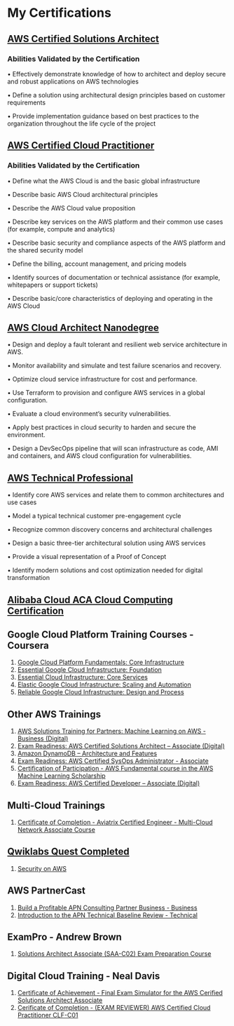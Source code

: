 # My Certifications

## [AWS Certified Solutions Architect](https://www.youracclaim.com/badges/fd0a1083-8178-4d53-aea9-f74bbf0556a2)
### Abilities Validated by the Certification

• Effectively demonstrate knowledge of how to architect and deploy secure and robust applications on AWS technologies

• Define a solution using architectural design principles based on customer requirements

• Provide implementation guidance based on best practices to the organization throughout the life cycle of the project


## [AWS Certified Cloud Practitioner](https://www.youracclaim.com/badges/50cc3d7d-e7d1-4c3a-b30d-66f29d8f5a3e)
### Abilities Validated by the Certification

• Define what the AWS Cloud is and the basic global infrastructure

• Describe basic AWS Cloud architectural principles

• Describe the AWS Cloud value proposition

• Describe key services on the AWS platform and their common use cases (for example, compute and analytics)

• Describe basic security and compliance aspects of the AWS platform and the shared security model

• Define the billing, account management, and pricing models

• Identify sources of documentation or technical assistance (for example, whitepapers or support tickets)

• Describe basic/core characteristics of deploying and operating in the AWS Cloud

## [AWS Cloud Architect Nanodegree](https://drive.google.com/file/d/1UAT8PX77kr_WOm3IZyght2lvxkpWVhJp/view?usp=sharing)
• Design and deploy a fault tolerant and resilient web service architecture in AWS.

• Monitor availability and simulate and test failure scenarios and recovery.

• Optimize cloud service infrastructure for cost and performance.

• Use Terraform to provision and configure AWS services in a global configuration.

• Evaluate a cloud environment’s security vulnerabilities.

• Apply best practices in cloud security to harden and secure the environment.

• Design a DevSecOps pipeline that will scan infrastructure as code, AMI and containers, and AWS cloud configuration for vulnerabilities.

## [AWS Technical Professional](https://drive.google.com/file/d/18d-PGqDn4XmjpgTnpWVtypfyJ1ryy2h5/view?usp=sharing)

• Identify core AWS services and relate them to common architectures and use cases

• Model a typical technical customer pre-engagement cycle

• Recognize common discovery concerns and architectural challenges

• Design a basic three-tier architectural solution using AWS services

• Provide a visual representation of a Proof of Concept

• Identify modern solutions and cost optimization needed for digital transformation

## [Alibaba Cloud ACA Cloud Computing Certification](https://drive.google.com/file/d/19_U-jHaKmqukE9qTB9OpTaJ95plM3D1e/view?usp=sharing)

## Google Cloud Platform Training Courses - Coursera
1. [Google Cloud Platform Fundamentals: Core Infrastructure](https://www.coursera.org/account/accomplishments/verify/GYUE3KHY2P45)
2. [Essential Google Cloud Infrastructure: Foundation](https://www.coursera.org/account/accomplishments/records/CGVBFXCQLEXQ)
3. [Essential Cloud Infrastructure: Core Services](https://coursera.org/share/7cabbad71b8e7c38ecb650ee70307aef)
4. [Elastic Google Cloud Infrastructure: Scaling and Automation](https://coursera.org/share/b4fb61957ebd8fa5244526065fa02465)
5. [Reliable Google Cloud Infrastructure: Design and Process](https://coursera.org/share/f989a95b67df1a83155562b4a70e94b5)

## Other AWS Trainings
1. [AWS Solutions Training for Partners: Machine Learning on AWS - Business (Digital)](https://drive.google.com/file/d/1VMIc-zJSImrinCxH02NdB3r1wzVJs1J9/view?usp=sharing)
2. [Exam Readiness: AWS Certified Solutions Architect – Associate (Digital)](https://drive.google.com/file/d/1awxlKlQjq3mYkMZDAI8aRljUnPPpDvFz/view?usp=sharing)
3. [Amazon DynamoDB – Architecture and Features](https://drive.google.com/file/d/1nTswfVLu6-bQdfzXmefzq2S9rIZS7LuT/view?usp=sharing)
4. [Exam Readiness: AWS Certified SysOps Administrator - Associate](https://drive.google.com/file/d/1WpQJnzXBE_5_vqss8esLZImA0Pmt1gaK/view?usp=sharing)
5. [Certification of Participation - AWS Fundamental course in the AWS Machine Learning Scholarship](https://s3-us-west-2.amazonaws.com/udacity-printer/production/certificates/b41d9200-b54a-4fa8-8bc3-f6a63d8769ad.pdf?utm_campaign=sch_600_auto_ndxxx_aws-ml-completed_global&utm_source=blueshift&utm_medium=email&utm_content=sch_600_auto_ndxxx_aws-ml-completed_global&bsft_clkid=b39280fe-8729-4722-90d2-68a51e37816f&bsft_uid=b1479fe7-32d6-4897-88ae-142d662e5f1a&bsft_mid=1d366992-f718-46d6-a518-5d3b253b0b60&bsft_eid=88b63008-b418-eaab-ee75-59a51b714a82&bsft_mime_type=html&bsft_ek=2020-08-15T21%3A50%3A42Z)
6. [Exam Readiness: AWS Certified Developer – Associate (Digital)](https://drive.google.com/file/d/1GPzmvd-p-PsTzjzv0Um4VeXoR5Fsbyqi/view?usp=sharing)

## Multi-Cloud Trainings
1. [Certificate of Completion - Aviatrix Certified Engineer - Multi-Cloud Network Associate Course](https://drive.google.com/file/d/1-T7HUwUH-Krr_BUiK3fWOkTbK7HPHKgk/view?usp=sharing)

## [Qwiklabs Quest Completed](https://amazon.qwiklabs.com/public_profiles/b0c3d5ba-b094-46b0-8c23-bc0a095c9b4c)
1. [Security on AWS](https://amazon.qwiklabs.com/quests/22)

## AWS PartnerCast
1. [Build a Profitable APN Consulting Partner Business - Business](https://drive.google.com/file/d/1SgEVOZeWueiFWlCATcBWkvmacWPg5oKg/view?usp=sharing)
2. [Introduction to the APN Technical Baseline Review - Technical](https://drive.google.com/file/d/10W4IG2knVTmcWY4KwhyDpmiHJy_fOgs3/view?usp=sharing)

## ExamPro - Andrew Brown
1. [Solutions Architect Associate (SAA-C02) Exam Preparation Course](https://drive.google.com/file/d/1TGBkjNPs4Ak_AbDfuI2yh1-pq5QvPw6d/view?usp=sharing)

## Digital Cloud Training - Neal Davis
1. [Certificate of Achievement - Final Exam Simulator for the AWS Cerified Solutions Architect Associate](https://drive.google.com/file/d/1Ls8-WBztIRAULf69ZfIK-BVLyJCzq7ct/view?usp=sharing)
2. [Cerificate of Completion - (EXAM REVIEWER) AWS Certified Cloud Practitioner CLF-C01](https://drive.google.com/file/d/175Pah1IhEeJn4fFnzgEWhIBj6Hjd07Li/view?usp=sharing)
